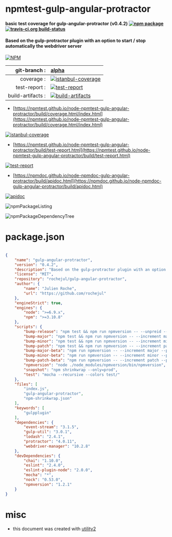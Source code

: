 # npmtest-gulp-angular-protractor

#### basic test coverage for  gulp-angular-protractor (v0.4.2)  [![npm package](https://img.shields.io/npm/v/npmtest-gulp-angular-protractor.svg?style=flat-square)](https://www.npmjs.org/package/npmtest-gulp-angular-protractor) [![travis-ci.org build-status](https://api.travis-ci.org/npmtest/node-npmtest-gulp-angular-protractor.svg)](https://travis-ci.org/npmtest/node-npmtest-gulp-angular-protractor)

#### Based on the gulp-protractor plugin with an option to start / stop automatically the webdriver server

[![NPM](https://nodei.co/npm/gulp-angular-protractor.png?downloads=true&downloadRank=true&stars=true)](https://www.npmjs.com/package/gulp-angular-protractor)

| git-branch : | [alpha](https://github.com/npmtest/node-npmtest-gulp-angular-protractor/tree/alpha)|
|--:|:--|
| coverage : | [![istanbul-coverage](https://npmtest.github.io/node-npmtest-gulp-angular-protractor/build/coverage.badge.svg)](https://npmtest.github.io/node-npmtest-gulp-angular-protractor/build/coverage.html/index.html)|
| test-report : | [![test-report](https://npmtest.github.io/node-npmtest-gulp-angular-protractor/build/test-report.badge.svg)](https://npmtest.github.io/node-npmtest-gulp-angular-protractor/build/test-report.html)|
| build-artifacts : | [![build-artifacts](https://npmtest.github.io/node-npmtest-gulp-angular-protractor/glyphicons_144_folder_open.png)](https://github.com/npmtest/node-npmtest-gulp-angular-protractor/tree/gh-pages/build)|

- [https://npmtest.github.io/node-npmtest-gulp-angular-protractor/build/coverage.html/index.html](https://npmtest.github.io/node-npmtest-gulp-angular-protractor/build/coverage.html/index.html)

[![istanbul-coverage](https://npmtest.github.io/node-npmtest-gulp-angular-protractor/build/screenCapture.buildCi.browser.%252Ftmp%252Fbuild%252Fcoverage.lib.html.png)](https://npmtest.github.io/node-npmtest-gulp-angular-protractor/build/coverage.html/index.html)

- [https://npmtest.github.io/node-npmtest-gulp-angular-protractor/build/test-report.html](https://npmtest.github.io/node-npmtest-gulp-angular-protractor/build/test-report.html)

[![test-report](https://npmtest.github.io/node-npmtest-gulp-angular-protractor/build/screenCapture.buildCi.browser.%252Ftmp%252Fbuild%252Ftest-report.html.png)](https://npmtest.github.io/node-npmtest-gulp-angular-protractor/build/test-report.html)

- [https://npmdoc.github.io/node-npmdoc-gulp-angular-protractor/build/apidoc.html](https://npmdoc.github.io/node-npmdoc-gulp-angular-protractor/build/apidoc.html)

[![apidoc](https://npmdoc.github.io/node-npmdoc-gulp-angular-protractor/build/screenCapture.buildCi.browser.%252Ftmp%252Fbuild%252Fapidoc.html.png)](https://npmdoc.github.io/node-npmdoc-gulp-angular-protractor/build/apidoc.html)

![npmPackageListing](https://npmtest.github.io/node-npmtest-gulp-angular-protractor/build/screenCapture.npmPackageListing.svg)

![npmPackageDependencyTree](https://npmtest.github.io/node-npmtest-gulp-angular-protractor/build/screenCapture.npmPackageDependencyTree.svg)



# package.json

```json

{
    "name": "gulp-angular-protractor",
    "version": "0.4.2",
    "description": "Based on the gulp-protractor plugin with an option to start / stop automatically the webdriver server",
    "license": "MIT",
    "repository": "rochejul/gulp-angular-protractor",
    "author": {
        "name": "Julien Roche",
        "url": "https://github.com/rochejul"
    },
    "engineStrict": true,
    "engines": {
        "node": ">=6.9.x",
        "npm": ">=3.10.8"
    },
    "scripts": {
        "bump-release": "npm test && npm run npmversion -- --unpreid --git-push",
        "bump-major": "npm test && npm run npmversion -- --increment major --git-push",
        "bump-minor": "npm test && npm run npmversion -- --increment minor --git-push",
        "bump-patch": "npm test && npm run npmversion -- --increment patch --git-push",
        "bump-major-beta": "npm run npmversion -- --increment major --preid beta --nogit-tag --git-push",
        "bump-minor-beta": "npm run npmversion -- --increment minor --preid beta --nogit-tag --git-push",
        "bump-patch-beta": "npm run npmversion -- --increment patch --preid beta --nogit-tag --git-push",
        "npmversion": "node ./node_modules/npmversion/bin/npmversion",
        "snapshot": "npm shrinkwrap --only=prod",
        "test": "mocha --recursive --colors test/"
    },
    "files": [
        "index.js",
        "gulp-angular-protractor",
        "npm-shrinkwrap.json"
    ],
    "keywords": [
        "gulpplugin"
    ],
    "dependencies": {
        "event-stream": "3.1.5",
        "gulp-util": "3.0.1",
        "lodash": "2.4.1",
        "protractor": "4.0.11",
        "webdriver-manager": "10.2.8"
    },
    "devDependencies": {
        "chai": "1.10.0",
        "eslint": "2.4.0",
        "eslint-plugin-node": "2.0.0",
        "mocha": "*",
        "nock": "0.53.0",
        "npmversion": "1.2.1"
    }
}
```



# misc
- this document was created with [utility2](https://github.com/kaizhu256/node-utility2)
